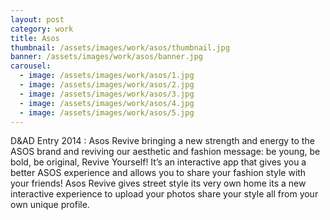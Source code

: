 ```yaml
---
layout: post
category: work
title: Asos
thumbnail: /assets/images/work/asos/thumbnail.jpg
banner: /assets/images/work/asos/banner.jpg
carousel:
  - image: /assets/images/work/asos/1.jpg
  - image: /assets/images/work/asos/2.jpg
  - image: /assets/images/work/asos/3.jpg
  - image: /assets/images/work/asos/4.jpg
  - image: /assets/images/work/asos/5.jpg
---
```


D&AD Entry 2014 : Asos Revive bringing a new strength and energy to the ASOS brand and reviving our aesthetic and fashion message: be young, be bold, be original, Revive Yourself! It’s an interactive app that gives you a better ASOS experience and allows you to share your fashion style with your friends! Asos Revive gives street style its very own home its a new interactive experience to upload your photos share your style all from your own unique profile. 